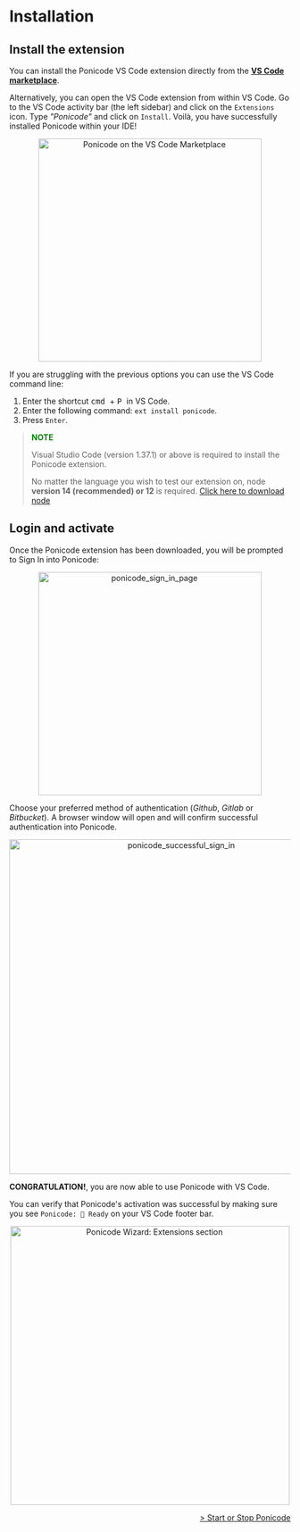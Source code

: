 # Installation

## Install the extension

You can install the Ponicode VS Code extension directly from the [**VS Code marketplace**][extension].

Alternatively, you can open the VS Code extension from within VS Code. Go to the VS Code activity bar (the left sidebar) and click on the `Extensions` icon. Type *"Ponicode"* and click on `Install`. Voilà, you have successfully installed Ponicode within your IDE!

<p align="center">
    <img src="ut_extension/get_started/images/ponicode-mktplace.png" alt="Ponicode on the VS Code Marketplace" width="400"/>
</p>

If you are struggling with the previous options you can use the VS Code command line:

1. Enter the shortcut <kbd> cmd </kbd> + <kbd> P </kbd> in VS Code.
2. Enter the following command: `ext install ponicode`.
3. Press `Enter`.

> **<span style="color:green">NOTE<span>**
>
> Visual Studio Code (version 1.37.1) or above is required to install the Ponicode extension.
>
> No matter the language you wish to test our extension on, node **version 14 (recommended) or 12** is required. [Click here to download node](https://nodejs.org/en/)
>

## Login and activate

Once the Ponicode extension has been downloaded, you will be prompted to Sign In into Ponicode:

<p align="center">
    <img src="ut_extension/get_started/images/sign_in_page.png" alt="ponicode_sign_in_page" width="400"/>
</p>

Choose your preferred method of authentication (*Github*, *Gitlab* or *Bitbucket*). A browser window will open and will confirm successful authentication into Ponicode.

<p align="center">
    <img src="ut_extension/get_started/images/successful_authentication.png" alt="ponicode_successful_sign_in" width="600"/>
</p>

**CONGRATULATION!**, you are now able to use Ponicode with VS Code.

You can verify that Ponicode's activation was successful by making sure you see `Ponicode: 🚀 Ready` on your VS Code footer bar.

<p align="center">
    <img src="ut_extension/get_started/images/ponicode-ready.png" alt="Ponicode Wizard: Extensions section" width="500"/>
</p>

[wizard]: https://app.ponicode.com
[extension]: https://marketplace.visualstudio.com/items?itemName=ponicode.ponicode

<div align="right">
    <a href="#/ut_extension/get_started/startStopPonicode.md" >
        > Start or Stop Ponicode
    </a>
</div>